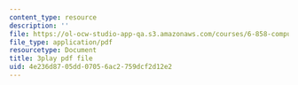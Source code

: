 ```yaml
---
content_type: resource
description: ''
file: https://ol-ocw-studio-app-qa.s3.amazonaws.com/courses/6-858-computer-systems-security-fall-2014/4e236d8705dd07056ac2759dcf2d12e2_GqmQg-cszw4.pdf
file_type: application/pdf
resourcetype: Document
title: 3play pdf file
uid: 4e236d87-05dd-0705-6ac2-759dcf2d12e2
---
```

